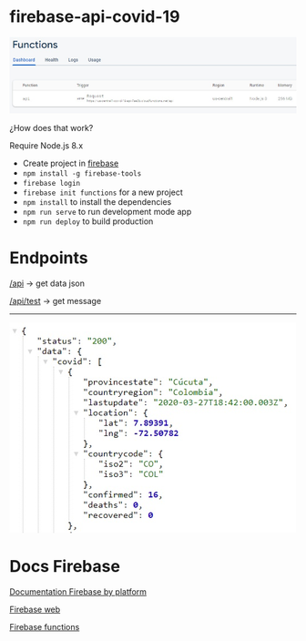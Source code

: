 # firebase-api-covid-19

![Functions](./functions_firebase.jpg)

¿How does that work?

Require Node.js 8.x

* Create project in [firebase](https://console.firebase.google.com/)
* `npm install -g firebase-tools`
* `firebase login`
* `firebase init functions` for a new project
* `npm install` to install the dependencies
* `npm run serve` to run development mode app
* `npm run deploy` to build production

# Endpoints
[/api](https://us-central1-covid-19-api-7ae3b.cloudfunctions.net/api) -> get data json

[/api/test](https://us-central1-covid-19-api-7ae3b.cloudfunctions.net/api/test) -> get message 

----

![JsonData](./firebase_json.jpg)

# Docs Firebase

[Documentation Firebase by platform](https://firebase.google.com/docs?hl=es)

[Firebase web](https://firebase.google.com/docs/web/setup?hl=es)

[Firebase functions](https://firebase.google.com/docs/functions)
